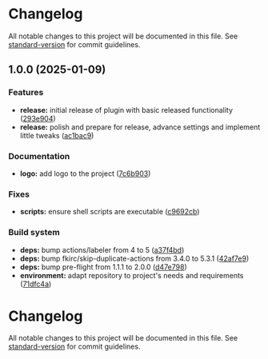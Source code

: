 # Changelog

All notable changes to this project will be documented in this file. See [standard-version](https://github.com/conventional-changelog/standard-version) for commit guidelines.

## 1.0.0 (2025-01-09)


### Features

* **release:** initial release of plugin with basic released functionality ([293e904](https://github.com/mokkapps/changelog-generator-demo/commits/293e9049f44d6a0332aa5cba9095754c21eb3d85))
* **release:** polish and prepare for release, advance settings and implement little tweaks ([ac1bac9](https://github.com/mokkapps/changelog-generator-demo/commits/ac1bac95f5c33eb5d5247ad39b97374d5e600e03))


### Documentation

* **logo:** add logo to the project ([7c6b903](https://github.com/mokkapps/changelog-generator-demo/commits/7c6b903a4e809d87aaafb309965d6f9af7090c09))


### Fixes

* **scripts:** ensure shell scripts are executable ([c9692cb](https://github.com/mokkapps/changelog-generator-demo/commits/c9692cba7f5cfa0cd03bf83f7afd817669d9abf9))


### Build system

* **deps:** bump actions/labeler from 4 to 5 ([a37f4bd](https://github.com/mokkapps/changelog-generator-demo/commits/a37f4bd3e028f2e293af1bf23d51adc5a3615246))
* **deps:** bump fkirc/skip-duplicate-actions from 3.4.0 to 5.3.1 ([42af7e9](https://github.com/mokkapps/changelog-generator-demo/commits/42af7e9cd2b76afdd9d7886376eb243e5ce4c63d))
* **deps:** bump pre-flight from 1.1.1 to 2.0.0 ([d47e798](https://github.com/mokkapps/changelog-generator-demo/commits/d47e7989dc3305a466f513102740b0b0e7081257))
* **environment:** adapt repository to project's needs and requirements ([71dfc4a](https://github.com/mokkapps/changelog-generator-demo/commits/71dfc4a3f98f13a4534f10bfd4f2a95f66c2a34e))

<!-- markdownlint-disable -->
# Changelog

All notable changes to this project will be documented in this file. See [standard-version](https://github.com/conventional-changelog/standard-version) for commit guidelines.

<!--
 This changelog file will be automatically updated by pending husky-hook scripts and commit's linters, but, it can also be edited in dependent case.
 -->
